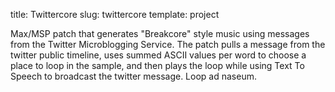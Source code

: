 title: Twittercore
slug: twittercore
template: project

Max/MSP patch that generates "Breakcore" style music using messages
from the Twitter Microblogging Service. The patch pulls a message from
the twitter public timeline, uses summed ASCII values per word to
choose a place to loop in the sample, and then plays the loop while
using Text To Speech to broadcast the twitter message. Loop ad naseum.
